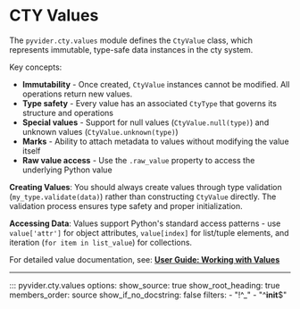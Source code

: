 # CTY Values

The `pyvider.cty.values` module defines the `CtyValue` class, which represents immutable, type-safe data instances in the cty system.

Key concepts:
- **Immutability** - Once created, `CtyValue` instances cannot be modified. All operations return new values.
- **Type safety** - Every value has an associated `CtyType` that governs its structure and operations
- **Special values** - Support for null values (`CtyValue.null(type)`) and unknown values (`CtyValue.unknown(type)`)
- **Marks** - Ability to attach metadata to values without modifying the value itself
- **Raw value access** - Use the `.raw_value` property to access the underlying Python value

**Creating Values**: You should always create values through type validation (`my_type.validate(data)`) rather than constructing `CtyValue` directly. The validation process ensures type safety and proper initialization.

**Accessing Data**: Values support Python's standard access patterns - use `value['attr']` for object attributes, `value[index]` for list/tuple elements, and iteration (`for item in list_value`) for collections.

For detailed value documentation, see: **[User Guide: Working with Values](../user-guide/core-concepts/values.md)**

---

::: pyvider.cty.values
    options:
      show_source: true
      show_root_heading: true
      members_order: source
      show_if_no_docstring: false
      filters:
        - "!^_"
        - "^__init__$"
